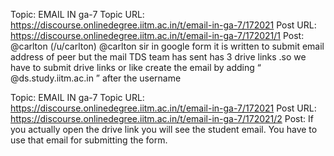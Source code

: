 Topic: EMAIL IN ga-7
Topic URL: https://discourse.onlinedegree.iitm.ac.in/t/email-in-ga-7/172021
Post URL: https://discourse.onlinedegree.iitm.ac.in/t/email-in-ga-7/172021/1
Post:  @carlton (/u/carlton) @carlton  sir in google form it is written to submit email address of peer but the mail TDS team has sent has 3 drive links .so we have to submit drive links or like create the email by adding “ @ds.study.iitm.ac.in ” after the username 

Topic: EMAIL IN ga-7
Topic URL: https://discourse.onlinedegree.iitm.ac.in/t/email-in-ga-7/172021
Post URL: https://discourse.onlinedegree.iitm.ac.in/t/email-in-ga-7/172021/2
Post:  If you actually open the drive link you will see the student email. You have to use that email for submitting the form. 
